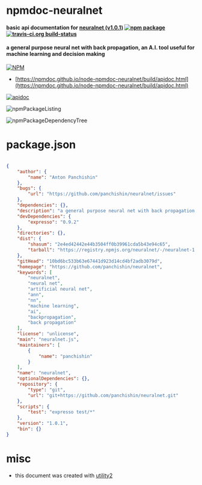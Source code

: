 # npmdoc-neuralnet

#### basic api documentation for  [neuralnet (v1.0.1)](https://github.com/panchishin/neuralnet)  [![npm package](https://img.shields.io/npm/v/npmdoc-neuralnet.svg?style=flat-square)](https://www.npmjs.org/package/npmdoc-neuralnet) [![travis-ci.org build-status](https://api.travis-ci.org/npmdoc/node-npmdoc-neuralnet.svg)](https://travis-ci.org/npmdoc/node-npmdoc-neuralnet)

#### a general purpose neural net with back propagation, an A.I. tool useful for machine learning and decision making

[![NPM](https://nodei.co/npm/neuralnet.png?downloads=true&downloadRank=true&stars=true)](https://www.npmjs.com/package/neuralnet)

- [https://npmdoc.github.io/node-npmdoc-neuralnet/build/apidoc.html](https://npmdoc.github.io/node-npmdoc-neuralnet/build/apidoc.html)

[![apidoc](https://npmdoc.github.io/node-npmdoc-neuralnet/build/screenCapture.buildCi.browser.%252Ftmp%252Fbuild%252Fapidoc.html.png)](https://npmdoc.github.io/node-npmdoc-neuralnet/build/apidoc.html)

![npmPackageListing](https://npmdoc.github.io/node-npmdoc-neuralnet/build/screenCapture.npmPackageListing.svg)

![npmPackageDependencyTree](https://npmdoc.github.io/node-npmdoc-neuralnet/build/screenCapture.npmPackageDependencyTree.svg)



# package.json

```json

{
    "author": {
        "name": "Anton Panchishin"
    },
    "bugs": {
        "url": "https://github.com/panchishin/neuralnet/issues"
    },
    "dependencies": {},
    "description": "a general purpose neural net with back propagation, an A.I. tool useful for machine learning and decision making",
    "devDependencies": {
        "expresso": "0.9.2"
    },
    "directories": {},
    "dist": {
        "shasum": "2e4ed42442e44b3504ff0b39961cda5b43e94c65",
        "tarball": "https://registry.npmjs.org/neuralnet/-/neuralnet-1.0.1.tgz"
    },
    "gitHead": "10bd6bc533b63e67441d923d14cd4bf2adb3079d",
    "homepage": "https://github.com/panchishin/neuralnet",
    "keywords": [
        "neuralnet",
        "neural net",
        "artificial neural net",
        "ann",
        "nn",
        "machine learning",
        "ai",
        "backpropagation",
        "back propagation"
    ],
    "license": "unlicense",
    "main": "neuralnet.js",
    "maintainers": [
        {
            "name": "panchishin"
        }
    ],
    "name": "neuralnet",
    "optionalDependencies": {},
    "repository": {
        "type": "git",
        "url": "git+https://github.com/panchishin/neuralnet.git"
    },
    "scripts": {
        "test": "expresso test/*"
    },
    "version": "1.0.1",
    "bin": {}
}
```



# misc
- this document was created with [utility2](https://github.com/kaizhu256/node-utility2)
